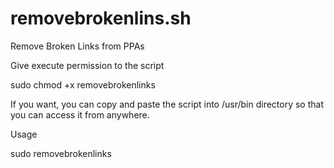removebrokenlins.sh
======

Remove Broken Links from PPAs


Give execute permission to the script

sudo chmod +x removebrokenlinks

If you want, you can copy and paste the script into /usr/bin directory so that you can access it from anywhere.

Usage

sudo removebrokenlinks